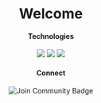 <h1 align="center">Welcome</h1>
<!-- <hr> -->
  
  <div align="center">
  <h4>Technologies</h4>
 <img src="https://img.shields.io/badge/-ReactJs-61DAFB?logo=react&logoColor=black&style=plastic"/>
  
 <img src="https://img.shields.io/badge/-Python-F7D756?logo=python&logoColor=black&style=plastic"/>
  
  <img src="https://img.shields.io/badge/-Node-87BF00?logo=nodedotjs&logoColor=white&style=plastic"/>
  
<div align="center">
  <h4>Connect</h4>
<a style="text-decoration:none" href="https://www.linkedin.com/in/amitsmangat/" target="_blank">
<img src="https://img.shields.io/badge/-Amit%20Mangat-blue?style=plastic&logo=Linkedin&logoColor=white&link=https://www.linkedin.com/in/amitsmangat/" alt="Join Community Badge"/>
</a>

<!--  <img src='https://img.shields.io/github/followers/u4ik?label=Follow&style=social'> -->
<!-- <img src="https://img.shields.io/static/v1?label=&labelColor=505050&message=arbeitnow&color=%230076D6&style=flat&logo=google-chrome&logoColor=%230076D6" alt="website"/></a> -->
<!-- <img src="http://hits.dwyl.com/abhisheknaiidu/awesome-github-profile-readme.svg" alt="Hits Badge"/> -->
<!-- <img src="https://img.shields.io/static/v1?label=%F0%9F%8C%9F&message=If%20Useful&style=style=flat&color=BC4E99" alt="Star Badge"/> -->
<!-- <a href="https://discord.gg/XTW52Kt"><img src="https://img.shields.io/discord/733027681184251937.svg?style=flat&label=Join%20Community&color=7289DA" alt="Join Community Badge"/></a> -->
<!-- <a href="https://twitter.com/abhisheknaiidu" ><img src="https://img.shields.io/twitter/follow/abhisheknaiidu.svg?style=social" /> </a> -->




